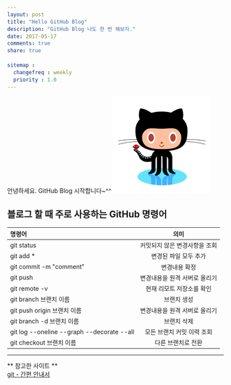 ```yaml
---
layout: post
title: "Hello GitHub Blog"
description: "GitHub Blog 나도 한 번 해보자."
date: 2017-05-17
comments: true
share: true

sitemap :
  changefreq : weekly
  priority : 1.0
---
```


안녕하세요. GitHub Blog 시작합니다~^^
![작은 이미지](/images/github.png)

## 블로그 할 때 주로 사용하는 GitHub 명령어

| 명령어 | 의미 |
|:----|:-----:|
| git status  | 커밋되지 않은 변경사항을 조회  |
| git add *  | 변경된 파일 모두 추가  |
| git commit -m "comment"  | 변경내용 확정  |
| git push  | 변경내용을 원격 서버로 올리기  |
| git remote -v  | 현재 리모트 저장소를 확인  |
| git branch 브랜치 이름  | 브랜치 생성  |
| git push origin 브랜치 이름  | 변경내용을 원격 서버로 올리기  |
| git branch -d 브랜치 이름  | 브랜치 삭제  |
| git log --oneline --graph --decorate --all  | 모든 브랜치 커밋 이력 조회  |
| git checkout 브랜치 이름  | 다른 브랜치로 전환  |

---
** 참고한 사이트 ** <br>
[git - 간편 안내서](https://rogerdudler.github.io/git-guide/index.ko.html)

